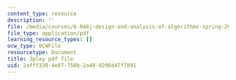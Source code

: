 ```yaml
---
content_type: resource
description: ''
file: /media/courses/6-046j-design-and-analysis-of-algorithms-spring-2015/2afff3384e87750b2a409296d47f7891_hmReJCupbNU.pdf
file_type: application/pdf
learning_resource_types: []
ocw_type: OCWFile
resourcetype: Document
title: 3play pdf file
uid: 2afff338-4e87-750b-2a40-9296d47f7891
---
```

